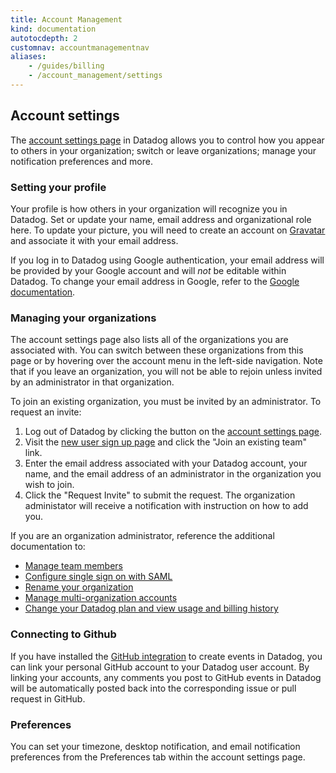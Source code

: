 ```yaml
---
title: Account Management
kind: documentation
autotocdepth: 2
customnav: accountmanagementnav
aliases:
    - /guides/billing
    - /account_management/settings
---
```


## Account settings

The [account settings page](https://app.datadoghq.com/account/profile) in Datadog allows you to control how you appear to others in your organization; switch or leave organizations; manage your notification preferences and more.

### Setting your profile

Your profile is how others in your organization will recognize you in Datadog. Set or update your name, email address and organizational role here. To update your picture, you will need to create an account on [Gravatar](https://gravatar.com/) and associate it with your email address.

If you log in to Datadog using Google authentication, your email address will be provided by your Google account and will *not* be editable within Datadog. To change your email address in Google, refer to the [Google documentation](https://support.google.com/accounts/answer/19870?hl=en).

### Managing your organizations

The account settings page also lists all of the organizations you are associated with. You can switch between these organizations from this page or by hovering over the account menu in the left-side navigation. Note that if you leave an organization, you will not be able to rejoin unless invited by an administrator in that organization.

To join an existing organization, you must be invited by an administrator. To request an invite:

1. Log out of Datadog by clicking the button on the [account settings page](https://app.datadoghq.com/account/profile).
1. Visit the [new user sign up page](https://app.datadoghq.com/signup) and click the "Join an existing team" link.
1. Enter the email address associated with your Datadog account, your name, and the email address of an administrator in the organization you wish to join.
1. Click the "Request Invite" to submit the request. The organization administator will receive a notification with instruction on how to add you.

If you are an organization administrator, reference the additional documentation to:

* [Manage team members](/account_management/team)
* [Configure single sign on with SAML](/account_management/saml)
* [Rename your organization](/account_management/org_settings#change-your-organization-name)
* [Manage multi-organization accounts](/account_management/multi_organization)
* [Change your Datadog plan and view usage and billing history](/account_management/org_settings)

### Connecting to Github

If you have installed the [GitHub integration](https://docs.datadoghq.com/integrations/github/) to create events in Datadog, you can link your personal GitHub account to your Datadog user account. By linking your accounts, any comments you post to GitHub events in Datadog will be automatically posted back into the corresponding issue or pull request in GitHub.

### Preferences

You can set your timezone, desktop notification, and email notification preferences from the Preferences tab within the account settings page.
